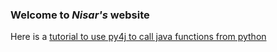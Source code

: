 ### **Welcome to _Nisar's_ website**

Here is a [tutorial to use py4j to call java functions from python](https://github.com/nisarkhanatwork/nisarkhanatwork.github.io/tree/main/2021/py4j_tut/README.md)
